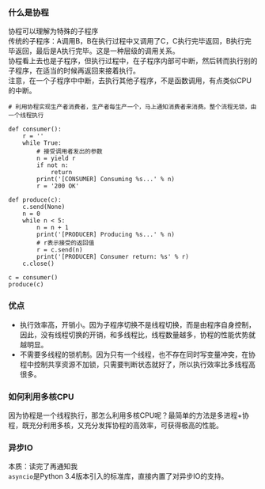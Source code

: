 ### 什么是协程
协程可以理解为特殊的子程序  
传统的子程序：A调用B，B在执行过程中又调用了C，C执行完毕返回，B执行完毕返回，最后是A执行完毕。这是一种层级的调用关系。  
协程看上去也是子程序，但执行过程中，在子程序内部可中断，然后转而执行别的子程序，在适当的时候再返回来接着执行。  
注意，在一个子程序中中断，去执行其他子程序，不是函数调用，有点类似CPU的中断。
```
# 利用协程实现生产者消费者，生产者每生产一个，马上通知消费者来消费。整个流程无锁，由一个线程执行

def consumer():
    r = ''
    while True:
        # 接受调用者发出的参数
        n = yield r
        if not n:
            return
        print('[CONSUMER] Consuming %s...' % n)
        r = '200 OK'

def produce(c):
    c.send(None)
    n = 0
    while n < 5:
        n = n + 1
        print('[PRODUCER] Producing %s...' % n)
        # r表示接受的返回值
        r = c.send(n)
        print('[PRODUCER] Consumer return: %s' % r)
    c.close()

c = consumer()
produce(c)
```

### 优点
- 执行效率高，开销小。因为子程序切换不是线程切换，而是由程序自身控制，因此，没有线程切换的开销，和多线程比，线程数量越多，协程的性能优势就越明显。
- 不需要多线程的锁机制。因为只有一个线程，也不存在同时写变量冲突，在协程中控制共享资源不加锁，只需要判断状态就好了，所以执行效率比多线程高很多。

### 如何利用多核CPU
因为协程是一个线程执行，那怎么利用多核CPU呢？最简单的方法是多进程+协程，既充分利用多核，又充分发挥协程的高效率，可获得极高的性能。

### 异步IO
本质：读完了再通知我  
`asyncio`是Python 3.4版本引入的标准库，直接内置了对异步IO的支持。
